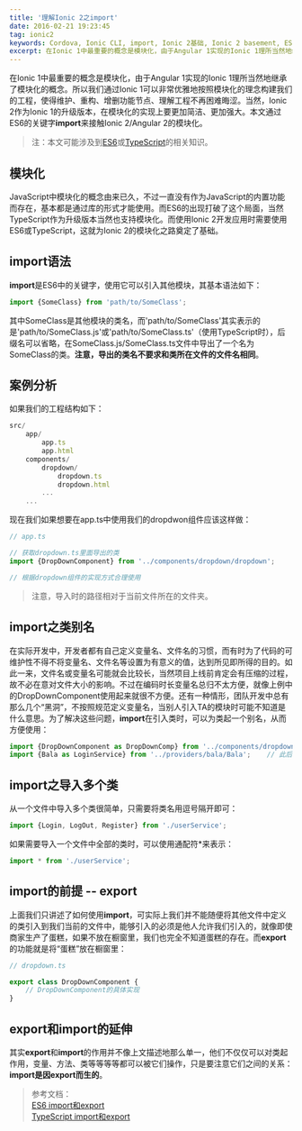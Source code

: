 ```yaml
---
title: '理解Ionic 2之import'
date: 2016-02-21 19:23:45
tag: ionic2
keywords: Cordova, Ionic CLI, import, Ionic 2基础, Ionic 2 basement, ES6, TypeScript, 模块化, export
excerpt: 在Ionic 1中最重要的概念是模块化，由于Angular 1实现的Ionic 1理所当然地继承了模块化的概念。所以我们通过Ionic 1可以非常优雅地按照模块化的理念构建我们的工程，使得维护、重构、增删功能节点、理解工程不再困难晦涩。当然，Ionic 2作为Ionic 1的升级版本，在模块化上更加简洁、更加强大。。。
---
```

[es6-modules]: http://exploringjs.com/es6/ch_modules.html
[ts-modules]: https://www.typescriptlang.org/docs/handbook/modules.html
[ts-docs]: https://www.typescriptlang.org/docs/tutorial.html
[es6-docs]: http://exploringjs.com/es6/
在Ionic 1中最重要的概念是模块化，由于Angular 1实现的Ionic 1理所当然地继承了模块化的概念。所以我们通过Ionic 1可以非常优雅地按照模块化的理念构建我们的工程，使得维护、重构、增删功能节点、理解工程不再困难晦涩。当然，Ionic 2作为Ionic 1的升级版本，在模块化的实现上要更加简洁、更加强大。本文通过ES6的关键字**import**来接触Ionic 2/Angular 2的模块化。

 > 注：本文可能涉及到[ES6][es6-docs]或[TypeScript][ts-docs]的相关知识。

## 模块化

JavaScript中模块化的概念由来已久，不过一直没有作为JavaScript的内置功能而存在，基本都是通过库的形式才能使用。而ES6的出现打破了这个局面，当然TypeScript作为升级版本当然也支持模块化。而使用Ionic 2开发应用时需要使用ES6或TypeScript，这就为Ionic 2的模块化之路奠定了基础。

## import语法

**import**是ES6中的关键字，使用它可以引入其他模块，其基本语法如下：

~~~ javascript
import {SomeClass} from 'path/to/SomeClass';
~~~

其中SomeClass是其他模块的类名，而'path/to/SomeClass'其实表示的是'path/to/SomeClass.js'或'path/to/SomeClass.ts'（使用TypeScript时），后缀名可以省略，在SomeClass.js/SomeClass.ts文件中导出了一个名为SomeClass的类。**注意，导出的类名不要求和类所在文件的文件名相同**。

## 案例分析

如果我们的工程结构如下：

~~~ javascript
src/
    app/
        app.ts
        app.html
    components/
        dropdown/
        	dropdown.ts
        	dropdown.html
        ...
    ...
~~~

现在我们如果想要在app.ts中使用我们的dropdwon组件应该这样做：

~~~ javascript
// app.ts

// 获取dropdown.ts里面导出的类
import {DropDownComponent} from '../components/dropdown/dropdown';

// 根据dropdown组件的实现方式合理使用
~~~

 > 注意，导入时的路径相对于当前文件所在的文件夹。

## import之类别名

在实际开发中，开发者都有自己定义变量名、文件名的习惯，而有时为了代码的可维护性不得不将变量名、文件名等设置为有意义的值，达到所见即所得的目的。如此一来，文件名或变量名可能就会比较长，当然项目上线前肯定会有压缩的过程，故不必在意对文件大小的影响。不过在编码时长变量名总归不太方便，就像上例中的DropDownComponent使用起来就很不方便。还有一种情形，团队开发中总有那么几个“黑洞”，不按照规范定义变量名，当别人引入TA的模块时可能不知道是什么意思。为了解决这些问题，**import**在引入类时，可以为类起一个别名，从而方便使用：

~~~ javascript
import {DropDownComponent as DropDownComp} from '../components/dropdown/dropdown';	// 此后可使用DropDownComp替代DropDownComponent
import {Bala as LoginService} from '../providers/bala/Bala';	// 此后可使用LoginService替代Bala，从而不会使开发者困惑
~~~

## import之导入多个类

从一个文件中导入多个类很简单，只需要将类名用逗号隔开即可：

~~~ javascript
import {Login, LogOut, Register} from './userService';
~~~

如果需要导入一个文件中全部的类时，可以使用通配符\*来表示：

~~~ javascript
import * from './userService';
~~~

## import的前提 -- export

上面我们只讲述了如何使用**import**，可实际上我们并不能随便将其他文件中定义的类引入到我们当前的文件中，能够引入的必须是他人允许我们引入的，就像即使商家生产了蛋糕，如果不放在橱窗里，我们也完全不知道蛋糕的存在。而**export**的功能就是将“蛋糕”放在橱窗里：

~~~ javascript
// dropdown.ts

export class DropDownComponent {
	// DropDownComponent的具体实现
}
~~~

## export和import的延伸

其实**export**和**import**的作用并不像上文描述地那么单一，他们不仅仅可以对类起作用，变量、方法、类等等等等都可以被它们操作，只是要注意它们之间的关系：**import是因export而生的**。

> 参考文档：<br>
> [ES6 import和export][es6-modules]<br>
> [TypeScript import和export][ts-modules]<br>